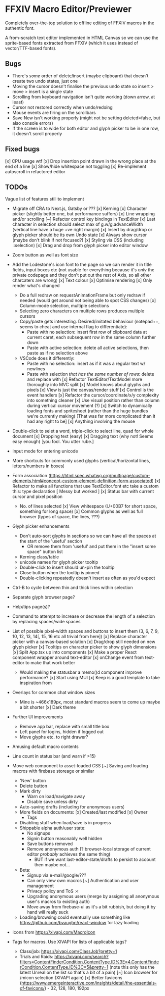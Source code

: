 # FFXIV Macro Editor/Previewer
Completely over-the-top solution to offline editing of FFXIV macros in the authentic font.

A from-scratch text editor implemented in HTML Canvas so we can use the sprite-based fonts
extracted from FFXIV (which it uses instead of vector/TTF-based fonts).
## Bugs
- There's *some* order of delete/insert (maybe clipboard) that doesn't create two undo states, just one
- Moving the cursor doesn't finalise the previous undo state so insert > move > insert is a single state
- Scrolling from keyboard navigation isn't quite working (down arrow, at least)
- Cursor not restored correctly when undo/redoing
- Mouse events are firing on the scrollbars
- Save New isn't working properly (might not be setting deleted=false, but also console errors)
- If the screen is to wide for both editor and glyph picker to be in one row, it doesn't scroll properly

## Fixed bugs
[x] CPU usage wtf
[x] Drop insertion point drawn in the wrong place at the end of a line
[x] Show/hide whitespace not toggling
[x] Re-implement autoscroll in refactored editor

## TODOs
Vague list of features still to implement
- Migrate off CRA to Next.js, Gatsby or ???
[x] Kerning
[x] Character picker (slightly better one, but performance suffers)
[x] Line wrapping and/or scrolling
[~] Refactor control key bindings in TextEditor
[x] Last character in selection should select max of g.w/g.advanceWidth (vertical line have a huge +ve right margin)
[x] Insert by drag/drop or glyph picker should be its own Undo state
[x] Always show cursor (maybe don't blink if not focused?)
[x] Styling via CSS (including ::selection)
[x] Drag and drop from glyph picker into editor window
- Zoom button as well as font size
- Add the Lodestone's icon font to the page so we can render it in title fields, input boxes etc
  (not usable for everything because it's *only* the private codepage and they don't put out the rest of Axis, so all other charcaters are wrong)
[x] Text colour
[x] Optimise rendering
  [x] Only render what's changed
  - Do a full redraw on requestAnimationFrame but only redraw if needed (would get around not being able to spot CSS changes)
[x] Column-mode selection, multiple selections
  - Selecting zero characters on multiple rows produces multiple cursors
  - Copy/paste gets interesting. Desired/imitated behaviour (notepad++, seems to cheat and use internal flag to differentiate):
    - Paste with no selection: insert first row of clipboard data at current caret, each subsequent row in the same column further down
    - Paste with active selection: delete all active selections, then paste as if no selection above
  - VSCode does it differently:
    - Paste with no selection: insert as if it was a regular text w/ newlines
    - Paste with selection *that has the same number of rows*: delete and replace with 
[x] Refactor TextEditor/TextModel more thoroughly into MVC split
  [x] Model knows about glyphs and pixels
  [x] View is just the canvas/render stuff
  [x] Control is the event handlers
[x] Refactor the cursor/coordinate/x/y complexity into something cleaner
[x] Use visual position rather than column during vertical cursor movement (?)
[x] Switch to dynamically loading fonts and spritesheet (rather than the huge bundles we're currently making)
  [That was far more complicated than it had any right to be]
[x] Anything involving the mouse
- Double-click to selet a word, triple-click to select line, quad for whole document
[x] Dropping text (easy)
[x] Dragging text (why not! Seems easy enough) [you fool. You utter rube.]
- Input mode for entering unicode
- More shortcuts for commonly used glyphs (vertical/horizontal lines, letters/numbers in boxes)
- Form association (https://html.spec.whatwg.org/multipage/custom-elements.html#concept-custom-element-definition-form-associated)
[x] Refactor to make all functions that use TextEditor.font etc take a custom this: type declaration
  [ Messy but worked ]
[x] Status bar with current cursor and pixel position
  - No. of lines selected
[x] View whitespace (U+00B7 for short space, something for long space)
[x] Common glyphs as well as full browser (types of space, the lines, ???)
- Glyph picker enhancements
  - Don't auto-sort glyphs in sections so we can have all the spaces at the start of the 'useful' section
    - OR remove them from 'useful' and put them in the "insert some space" button list
  - Kerning class/table
  - unicode names for glyph picker tooltip
  - Double-click to insert should un-pin the tooltip
  - Close button when the tooltip is pinned
  - Double-clicking repeatedly doesn't insert as often as you'd expect
- Ctrl-B to cycle between thin and thick lines within selection
- Separate glyph browser page?
- Help/tips page(s)?
- Command to attempt to increase or decrease the length of a selection by replacing spaces/wide spaces
- List of possible pixel-width spaces and buttons to insert them (3, 6, 7, 9, 10, 12, 13, 14[, 15, 16 etc all trivial from here])
[x] Replace character picker with a canvas-based solution
  [x] Drag/drop still needed on new glyph picker
[x] Tooltips on character picker to show glyph dimensions
[x] Split App.tsx up into components
  [x] Make a proper React component wrapper around text-editor
    [x] onChange event from text-editor to make that work better
  - Would making the statusbar a memo()d component improve performance?
[x] Start using MUI
  [x] Keep is a good template to take inspiration from
- Overlays for common chat window sizes
  - Mine is ~466x189px, most standard macros seem to come up maybe a bit shorter
[x] Dark theme
- Further UI improvements
  - Remove app bar, replace with small title box
  - Left panel for logins, hidden if logged out
  - Move glyphs etc. to right drawer?

- Amusing default macro contents
- Line count in status bar (and warn if >15)
- Move web component to asset-loaded CSS
[~] Saving and loading macros with firebase storeage or similar
  - 'New' button
  - Delete button
  - Mark dirty
    - Warn on load/navigate away
    - Disable save unless dirty
  - Auto-saving drafts (including for anonymous users)
  - More fields on documents:
    [x] Created/last modified
    [x] Owner
    - Tags
  - Disabling stuff when load/save is in progress
  - Shippable alpha auth/user state:
    - No signups
    - Signin button reasonably well hidden
    - Save buttons removed
    - Remove anonymous auth (? browser-local storage of current editor *probably* achieves the same thing)
      - BUT if we want last-editor-state/drafts to persist to account then maybe not...
  - Beta:
    - Signup via e-mail/google/???
    - Can only view own macros
  [~] Authentication and user management
    - Privacy policy and ToS :<
    - Upgrading anonymous users (merge by assigning all anonymous user's macros to existing auth)
    - Move away from firebase-ui as it's a bit rubbish, but doing it by hand will really suck
  - Loading/browsing could eventually use something like https://github.com/bvaughn/react-window for lazy loading
- Icons from https://xivapi.com/MacroIcon
- Tags for macros. Use XIVAPI for lists of applicable tags?
  - Class/job: https://xivapi.com/ClassJob?pretty=1
  - Trials and Raids: https://xivapi.com/search?filters=ContentFinderCondition.ContentType.ID%3E=4,ContentFinderCondition.ContentType.ID%3C=5&pretty=1
   (note this only has the latest Unreal on the list so that's a bit of a pain)
[~] Icon browser for /micon selection (XIVAPI again)
[x] Better favicons (https://www.emergeinteractive.com/insights/detail/the-essentials-of-favicons/) - 32, 128, 180, 192px